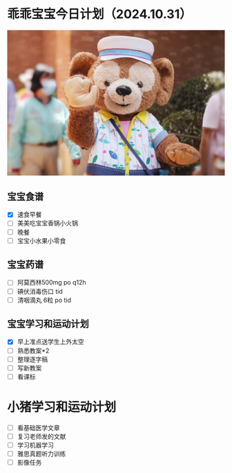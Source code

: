 # 乖乖宝宝今日计划（2024.10.31）
![Image of Babyheader](https://raw.githubusercontent.com/ericlam66/Dr.Lin-Note/refs/heads/main/duffy.png)
## 宝宝食谱
- [x] 速食早餐
- [ ] 美美吃宝宝香锅小火锅
- [ ] 晚餐
- [ ] 宝宝小水果小零食
## 宝宝药谱
- [ ] 阿莫西林500mg po q12h
- [ ] 碘伏消毒伤口 tid
- [ ] 清咽滴丸 6粒 po tid
## 宝宝学习和运动计划
- [x] 早上准点送学生上外太空
- [ ] 熟悉教案*2
- [ ] 整理逐字稿
- [ ] 写新教案
- [ ] 看课标
# 小猪学习和运动计划
- [ ] 看基础医学文章
- [ ] 复习老师发的文献
- [ ] 学习机器学习
- [ ] 雅思真题听力训练
- [ ] 影像任务
